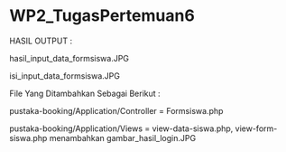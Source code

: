 # WP2_TugasPertemuan6
HASIL OUTPUT :

hasil_input_data_formsiswa.JPG

isi_input_data_formsiswa.JPG

File Yang Ditambahkan Sebagai Berikut :

pustaka-booking/Application/Controller = Formsiswa.php

pustaka-booking/Application/Views = view-data-siswa.php, view-form-siswa.php
menambahkan gambar_hasil_login.JPG
